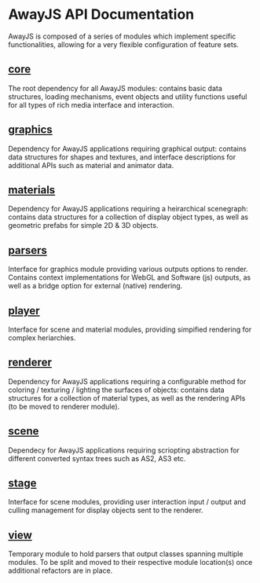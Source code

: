 # AwayJS API Documentation
AwayJS is composed of a series of modules which implement specific functionalities, allowing for a very flexible configuration of feature sets.

## [core](core/)
The root dependency for all AwayJS modules: contains basic data structures, loading mechanisms, event objects and utility functions useful for all types of rich media interface and interaction.

## [graphics](graphics/)
Dependency for AwayJS applications requiring graphical output: contains data structures for shapes and textures, and interface descriptions for additional APIs such as material and animator data.

## [materials](materials/)
Dependency for AwayJS applications requiring a heirarchical scenegraph: contains data structures for a collection of display object types, as well as geometric prefabs for simple 2D & 3D objects.

## [parsers](parsers/)
Interface for graphics module providing various outputs options to render. Contains context implementations for WebGL and Software (js) outputs, as well as a bridge option for external (native) rendering.

## [player](player/)
Interface for scene and material modules, providing simpified rendering for complex heriarchies.

## [renderer](renderer/)
Dependency for AwayJS applications requiring a configurable method for coloring / texturing / lighting the surfaces of objects: contains data structures for a collection of material types, as well as the rendering APIs (to be moved to renderer module).

## [scene](scene/)
Dependecy for AwayJS applications requiring scriopting abstraction for different converted syntax trees such as AS2, AS3 etc.

## [stage](stage/)
Interface for scene modules, providing user interaction input / output and culling management for display objects sent to the renderer.

## [view](view/)
Temporary module to hold parsers that output classes spanning multiple modules. To be split and moved to their respective module location(s) once additional refactors are in place.